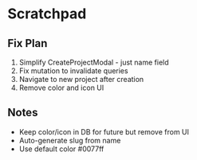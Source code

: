 # Scratchpad

## Fix Plan
1. Simplify CreateProjectModal - just name field
2. Fix mutation to invalidate queries
3. Navigate to new project after creation
4. Remove color and icon UI

## Notes
- Keep color/icon in DB for future but remove from UI
- Auto-generate slug from name
- Use default color #0077ff